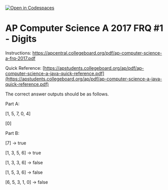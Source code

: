 [![Open in Codespaces](https://classroom.github.com/assets/launch-codespace-7f7980b617ed060a017424585567c406b6ee15c891e84e1186181d67ecf80aa0.svg)](https://classroom.github.com/open-in-codespaces?assignment_repo_id=14869201)
# AP Computer Science A 2017 FRQ #1 - Digits

Instructions: https://apcentral.collegeboard.org/pdf/ap-computer-science-a-frq-2017.pdf

Quick Reference:  [https://apstudents.collegeboard.org/ap/pdf/ap-computer-science-a-java-quick-reference.pdf](https://apstudents.collegeboard.org/ap/pdf/ap-computer-science-a-java-quick-reference.pdf) 

The correct answer outputs should be as follows.

Part A:

[1, 5, 7, 0, 4]

[0]

Part B:

[7] -> true

[1, 3, 5, 6] -> true

[1, 3, 3, 6] -> false

[1, 5, 3, 6] -> false

[6, 5, 3, 1, 0] -> false
